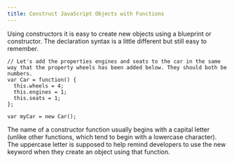 ```yaml
---
title: Construct JavaScript Objects with Functions
---
```

Using constructors it is easy to create new objects using a blueprint or constructor. The declaration syntax is a little different but still easy to remember.

    // Let's add the properties engines and seats to the car in the same way that the property wheels has been added below. They should both be numbers.
    var Car = function() {
      this.wheels = 4;
      this.engines = 1;
      this.seats = 1;
    };

    var myCar = new Car();
    
The name of a constructor function usually begins with a capital letter (unlike other functions, which tend to begin with a lowercase character). The uppercase letter is supposed to help remind developers to use the new keyword when they create an object using that function.
